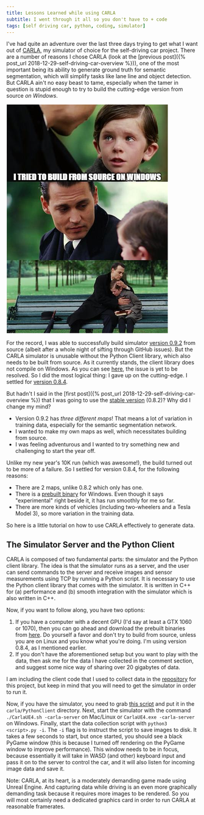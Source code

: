 ```yaml
---
title: Lessons Learned while using CARLA
subtitle: I went through it all so you don't have to + code
tags: [self driving car, python, coding, simulator]
---
```

I've had quite an adventure over the last three days trying to get what I want out of [CARLA](http://carla.org),
my simulator of choice for the self-driving car project. There are a number of reasons I chose CARLA
(look at the [previous post]({% post_url 2018-12-29-self-driving-car-overview %})), one of the most important being
its ability to generate ground truth for semantic segmentation, which will simplify tasks like lane line
and object detection. But CARLA ain't no easy beast to tame, especially when the tamer in question is stupid
enough to try to build the cutting-edge version from source _on Windows_.

![build on Windows meme](/img/build_on_windows.png)

For the record, I was able to successfully build simulator [version 0.9.2](https://github.com/carla-simulator/carla/releases/tag/0.9.2)
from source (albeit after a whole night of sifting through GitHub issues). But the CARLA simulator is
unusable without the Python Client library, which also needs to be built from source. As it currently stands,
the client library does not compile on Windows. As you can see [here](https://github.com/carla-simulator/carla/issues/976),
the issue is yet to be resolved. So I did the most logical thing: I gave up on the cutting-edge.
I settled for [version 0.8.4](http://carla.org/2018/06/18/release-0.8.4/).

But hadn't I said in the [first post]({% post_url 2018-12-29-self-driving-car-overview %})
that I was going to use the [stable version](http://carla.org/2018/04/23/release-0.8.2/) (0.8.2)? Why did I
change my mind?

* Version 0.9.2 has _three different maps_! That means a lot of variation in training data, especially for
the semantic segmentation network.
* I wanted to make my own maps as well, which necessitates building from source.
* I was feeling adventurous and I wanted to try something new and challenging to start the year off.

Unlike my new year's 10K run (which was awesome!), the build turned out to be more of a failure. So I settled
for version 0.8.4, for the following reasons:

* There are 2 maps, unlike 0.8.2 which only has one.
* There is a [prebuilt binary](https://github.com/carla-simulator/carla/releases/tag/0.8.4) for Windows. Even
though it says "experimental" right beside it, it has run smoothly for me so far.
* There are more kinds of vehicles (including two-wheelers and a Tesla Model 3), so more variation in the
training data.

So here is a little tutorial on how to use CARLA effectively to generate data.

## The Simulator Server and the Python Client

CARLA is composed of two fundamental parts: the simulator and the Python client library.
The idea is that the simulator runs as a server, and the user can send commands to the server and
receive images and sensor measurements using TCP by running a Python script. It is necessary to
use the Python client library that comes with the simulator. It is written in C++ for
(a) performance and (b) smooth integration with the simulator which is also written in C++.

Now, if you want to follow along, you have two options:
1. If you have a computer with a decent GPU (I'd say at least a GTX 1060 or 1070), then you can go ahead
and download the prebuilt binaries from [here](https://github.com/carla-simulator/carla/releases/tag/0.8.4).
Do yourself a favor and don't try to build from source, unless you are on Linux and you know what you're doing.
I'm using version 0.8.4, as I mentioned earlier.
2. If you don't have the aforementioned setup but you want to play with the data, then ask me for the data I
have collected in the comment section, and suggest some nice way of sharing over 20 gigabytes of data.

I am including the client code that I used to collect data in the [repository]() for this project, but keep in
mind that you will need to get the simulator in order to run it.

Now, if you have the simulator, you need to grab [this script]() and put it in the `carla/PythonClient`
directory. Next, start the simulator with the command `./CarlaUE4.sh -carla-server` on Mac/Linux or
`CarlaUE4.exe -carla-server` on Windows. Finally, start the data collection script with `python3 <script>.py -i`.
The `-i` flag is to instruct the script to save images to disk. It takes a few seconds to start, but once
started, you should see a black PyGame window (this is because I turned off rendering on the PyGame window
to improve performance). This window needs to be in focus, because essentially it will take in WASD (and other)
keyboard input and pass it on to the server to control the car, and it will also listen for incoming image
data and save it.

Note: CARLA, at its heart, is a moderately demanding game made using Unreal Engine. And capturing data while
driving is an even more graphically demanding task because it requires more images to be rendered. So you
will most certainly need a dedicated graphics card in order to run CARLA at reasonable framerates.
